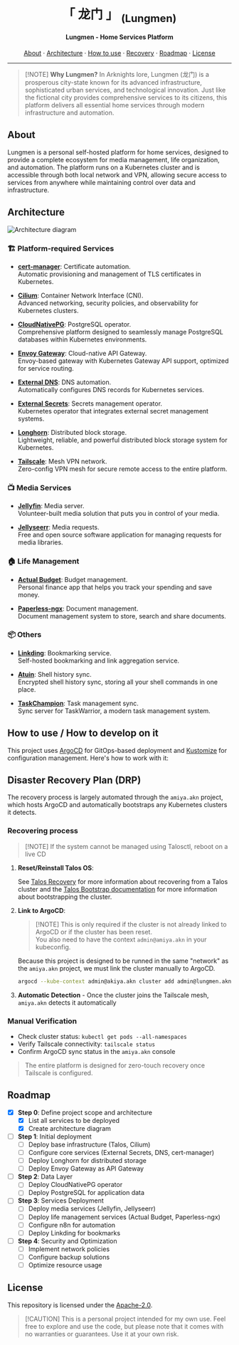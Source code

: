 <!-- markdownlint-disable MD033 -->

<h1 align="center">
  「 龙门 」 <sub>(Lungmen)</sub>
</h1>

<h4 align="center">Lungmen - Home Services Platform</h4>

<div align='center'>
  <a href="#about">About</a> · <a href="#architecture">Architecture</a> · <a href="#how-to-use--how-to-develop-on-it">How to use</a> · <a href="#disaster-recovery-plan-drp">Recovery</a> · <a href="#roadmap">Roadmap</a> · <a href="#license">License</a>
</div>

***

> \[!NOTE]
> **Why Lungmen?** In Arknights lore, Lungmen (龙门) is a prosperous city-state known for its advanced infrastructure, sophisticated urban services, and technological innovation. Just like the fictional city provides comprehensive services to its citizens, this platform delivers all essential home services through modern infrastructure and automation.

## About

Lungmen is a personal self-hosted platform for home services, designed to provide a complete ecosystem for media management, life organization, and automation. The platform runs on a Kubernetes cluster and is accessible through both local network and VPN, allowing secure access to services from anywhere while maintaining control over data and infrastructure.

## Architecture

![Architecture diagram](./assets/architecture.svg)

### 🏗️ Platform-required Services

* **[cert-manager](https://cert-manager.io/)**: Certificate automation. <br/>
  Automatic provisioning and management of TLS certificates in Kubernetes.

* **[Cilium](https://cilium.io/)**: Container Network Interface (CNI). <br/>
  Advanced networking, security policies, and observability for Kubernetes clusters.

* **[CloudNativePG](https://cloudnativepg.io/)**: PostgreSQL operator. <br/>
  Comprehensive platform designed to seamlessly manage PostgreSQL databases within Kubernetes environments.

* **[Envoy Gateway](https://gateway.envoyproxy.io/)**: Cloud-native API Gateway. <br/>
  Envoy-based gateway with Kubernetes Gateway API support, optimized for service routing.

* **[External DNS](https://github.com/kubernetes-sigs/external-dns)**: DNS automation. <br/>
  Automatically configures DNS records for Kubernetes services.

* **[External Secrets](https://external-secrets.io/)**: Secrets management operator. <br/>
  Kubernetes operator that integrates external secret management systems.

* **[Longhorn](https://longhorn.io/)**: Distributed block storage. <br/>
  Lightweight, reliable, and powerful distributed block storage system for Kubernetes.

* **[Tailscale](https://tailscale.com/)**: Mesh VPN network. <br/>
  Zero-config VPN mesh for secure remote access to the entire platform.

### 📺 Media Services

* **[Jellyfin](https://jellyfin.org/)**: Media server. <br/>
  Volunteer-built media solution that puts you in control of your media.

* **[Jellyseerr](https://github.com/Fallenbagel/jellyseerr)**: Media requests. <br/>
  Free and open source software application for managing requests for media libraries.

### 🏠 Life Management

* **[Actual Budget](https://actualbudget.com/)**: Budget management. <br/>
  Personal finance app that helps you track your spending and save money.

<!-- trunk-ignore-begin(markdown-link-check/403): Paperless documentation is behind Cloudflare -->

* **[Paperless-ngx](https://docs.paperless-ngx.com/)**: Document management. <br/>
  Document management system to store, search and share documents.

<!-- trunk-ignore-end(markdown-link-check/403) -->

### 📦 Others

* **[Linkding](https://github.com/sissbruecker/linkding)**: Bookmarking service. <br/>
  Self-hosted bookmarking and link aggregation service.

* **[Atuin](https://docs.atuin.sh/)**: Shell history sync. <br/>
  Encrypted shell history sync, storing all your shell commands in one place.

* **[TaskChampion](https://github.com/GothenburgBitFactory/taskchampion-sync-server)**: Task management sync. <br/>
  Sync server for TaskWarrior, a modern task management system.

## How to use / How to develop on it

This project uses [ArgoCD](https://argoproj.github.io/cd/) for GitOps-based deployment and [Kustomize](https://kustomize.io/) for configuration management. Here's how to work with it:

## Disaster Recovery Plan (DRP)

The recovery process is largely automated through the `amiya.akn` project, which hosts ArgoCD and automatically bootstraps any Kubernetes clusters it detects.

### Recovering process

> \[!NOTE]
> If the system cannot be managed using Talosctl, reboot on a live CD

1. **Reset/Reinstall Talos OS**:

   See [Talos Recovery](https://www.talos.dev/v1.10/advanced/disaster-recovery/) for more information about recovering from a Talos cluster and the [Talos Bootstrap documentation](docs/BOOTSTRAP_TALOS.md) for more information about bootstrapping the cluster.

2. **Link to ArgoCD**:

   > \[!NOTE]
   > This is only required if the cluster is not already linked to ArgoCD or if the cluster has been reset.\
   > You also need to have the context `admin@amiya.akn` in your kubeconfig.

   Because this project is designed to be runned in the same "network" as the `amiya.akn` project, we must link the cluster manually to ArgoCD.

   ```bash
   argocd --kube-context admin@akiya.akn cluster add admin@lungmen.akn --name lungmen.akn --label device.tailscale.com/os=linux
   ```

3. **Automatic Detection** - Once the cluster joins the Tailscale mesh, `amiya.akn` detects it automatically

### Manual Verification

* Check cluster status: `kubectl get pods --all-namespaces`
* Verify Tailscale connectivity: `tailscale status`
* Confirm ArgoCD sync status in the `amiya.akn` console

> The entire platform is designed for zero-touch recovery once Tailscale is configured.

## Roadmap

<!-- trunk-ignore-begin(remark-lint/list-item-content-indent) -->

* [x] **Step 0**: Define project scope and architecture
  * [x] List all services to be deployed
  * [x] Create architecture diagram
* [ ] **Step 1**: Initial deployment
  * [ ] Deploy base infrastructure (Talos, Cilium)
  * [ ] Configure core services (External Secrets, DNS, cert-manager)
  * [ ] Deploy Longhorn for distributed storage
  * [ ] Deploy Envoy Gateway as API Gateway
* [ ] **Step 2**: Data Layer
  * [ ] Deploy CloudNativePG operator
  * [ ] Deploy PostgreSQL for application data
* [ ] **Step 3**: Services Deployment
  * [ ] Deploy media services (Jellyfin, Jellyseerr)
  * [ ] Deploy life management services (Actual Budget, Paperless-ngx)
  * [ ] Configure n8n for automation
  * [ ] Deploy Linkding for bookmarks
* [ ] **Step 4**: Security and Optimization
  * [ ] Implement network policies
  * [ ] Configure backup solutions
  * [ ] Optimize resource usage

<!-- trunk-ignore-end(remark-lint/list-item-content-indent) -->

## License

This repository is licensed under the [Apache-2.0](../../LICENSE).

> \[!CAUTION]
> This is a personal project intended for my own use. Feel free to explore and use the code,
> but please note that it comes with no warranties or guarantees. Use it at your own risk.
